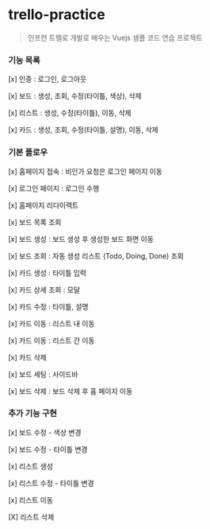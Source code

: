 # trello-practice

> 인프런 트렐로 개발로 배우는 Vuejs 샘플 코드 연습 프로젝트

### 기능 목록

[x] 인증 : 로그인, 로그아웃

[x] 보드 : 생성, 조회, 수정(타이틀, 색상), 삭제

[x] 리스트 : 생성, 수정(타이틀), 이동, 삭제

[x] 카드 : 생성, 조회, 수정(타이틀, 설명), 이동, 삭제

### 기본 플로우

[x] 홈페이지 접속 : 비인가 요청은 로그인 페이지 이동

[x] 로그인 페이지 : 로그인 수행

[x] 홈페이지 리다이렉트

[x] 보드 목록 조회

[x] 보드 생성 : 보드 생성 후 생성한 보드 화면 이동

[x] 보드 조회 : 자동 생성 리스트 (Todo, Doing, Done) 조회

[x] 카드 생성 : 타이틀 입력

[x] 카드 상세 조회 : 모달

[x] 카드 수정 : 타이틀, 설명

[x] 카드 이동 : 리스트 내 이동

[x] 카드 이동 : 리스트 간 이동

[x] 카드 삭제

[x] 보드 세팅 : 사이드바

[x] 보드 삭제 : 보드 삭제 후 홈 페이지 이동

### 추가 기능 구현

[x] 보드 수정 - 색상 변경

[x] 보드 수정 - 타이틀 변경

[x] 리스트 생성

[x] 리스트 수정 - 타이틀 변경

[x] 리스트 이동

[X] 리스트 삭제
